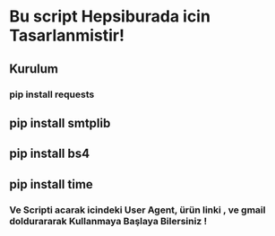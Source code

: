 # Bu script Hepsiburada icin Tasarlanmistir!

## Kurulum 

### pip install requests

## pip install smtplib

## pip install bs4 

## pip install time
<p></p>

### Ve Scripti acarak icindeki User Agent,  ürün linki , ve gmail doldurararak Kullanmaya Başlaya Bilersiniz ! 
